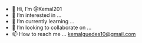 - 👋 Hi, I’m @Kemal201
- 👀 I’m interested in ...
- 🌱 I’m currently learning ...
- 💞️ I’m looking to collaborate on ...
- 📫 How to reach me ... kemalguedes10@gmail.com

<!---
Kemal201/Kemal201 is a ✨ special ✨ repository because its `README.md` (this file) appears on your GitHub profile.
You can click the Preview link to take a look at your changes.
--->

